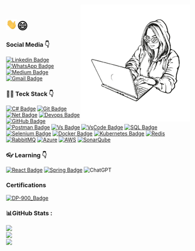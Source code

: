 <img align='right' width=300 src="assets/image.png">

# <img src="https://raw.githubusercontent.com/ABSphreak/ABSphreak/master/gifs/Hi.gif" width="30px">😄
### Social Media 👇

[![Linkedin Badge](https://img.shields.io/badge/-LinkedIn-blue?style=flat&logo=Linkedin&logoColor=white&link=https://www.linkedin.com/in/shaiene-pardo-do-pinho-b39295148)](https://www.linkedin.com/in/shaiene-pardo-do-pinho-b39295148)
[![WhatsApp Badge](https://img.shields.io/badge/WhatsApp-25D366?style=flat&logo=whatsapp&logoColor=white&link=https://api.whatsapp.com/send?1=pt_BR&phone=5548984623872)](https://api.whatsapp.com/send?1=pt_BR&phone=5548984623872)
[![Medium Badge](https://img.shields.io/badge/Medium-%23000000.svg?style=flat&logo=Medium&logoColor=white&link=https://shaipinho.medium.com/)](https://shaipinho.medium.com/)
[![Gmail Badge](https://img.shields.io/badge/Gmail-D14836?style=flat&logo=gmail&logoColor=white&link=mailto:shaienepardo@gmail.com?Subject=Oi%20Shai%20-%20GitHub/)](mailto:shaienepardo@gmail.com?Subject=Oi%20Shai%20-%20GitHub)


### 👩‍💻 Teck Stack 👇
[![C# Badge](https://img.shields.io/badge/c%23-782A90.svg?style=flat&logo=c-sharp&logoColor=white&link=https://docs.microsoft.com/pt-br/dotnet/csharp/)](https://docs.microsoft.com/pt-br/dotnet/csharp/)
[![Git Badge](https://img.shields.io/badge/git-F05032.svg?style=flat&logo=git&logoColor=white&link=https://git-scm.com/)](https://git-scm.com/)
[![Net Badge](https://img.shields.io/badge/.NET-5C2D91?style=flat&logo=.net&logoColor=white&link=https://dotnet.microsoft.com/)](https://dotnet.microsoft.com/)
[![Devops Badge](https://img.shields.io/badge/Azure%20DevOps-%230072C6.svg?style=flat&logo=azure-devops&logoColor=white&link=https://azure.microsoft.com/)](https://azure.microsoft.com/)
[![GitHub Badge](https://img.shields.io/badge/github-000.svg?style=flat&logo=github&logoColor=white&link=https://github.com/)](https://github.com/)
[![Postman Badge](https://img.shields.io/badge/Postman-FF6C37?style=flat&logo=postman&logoColor=white&link=https://www.postman.com/)](https://www.postman.com/)
[![Vs Badge](https://img.shields.io/badge/Visual%20Studio-5C2D91.svg?style=flat&logo=visual-studio&logoColor=white&link=https://visualstudio.microsoft.com/pt-br/)](https://visualstudio.microsoft.com/pt-br/)
[![VsCode Badge](https://img.shields.io/badge/VS%20Code-0078d7.svg?style=flat&logo=visual-studio-code&logoColor=white&link=https://code.visualstudio.com/)](https://code.visualstudio.com/)
[![SQL Badge](https://img.shields.io/badge/SQL%20Server-f0eff0.svg?style=flat&logo=Microsoft%20SQL%20Server&logoColor=red&link=https://www.microsoft.com/pt-br/sql-server/sql-server-downloads)](https://www.microsoft.com/pt-br/sql-server/sql-server-downloads)
[![Selenium Badge](https://img.shields.io/badge/Selenium-43B02A.svg?style=flat&logo=Selenium&logoColor=white&link=https://www.selenium.dev/)](https://www.selenium.dev/)
[![Docker Badge](https://img.shields.io/badge/docker-%230db7ed.svg?style=flat&logo=docker&logoColor=white&link=https://www.docker.com/)](https://www.docker.com/)
[![Kubernetes Badge](https://img.shields.io/badge/kubernetes-%23326ce5.svg?style=flat&logo=kubernetes&logoColor=white&link=https://kubernetes.io/)](https://kubernetes.io/)
[![Redis](https://img.shields.io/badge/redis-%23DD0031.svg?style=flat&logo=redis&logoColor=white)](https://redis.io/)
[![RabbitMQ](https://img.shields.io/badge/Rabbitmq-FF6600?style=flat&logo=rabbitmq&logoColor=white)](https://www.rabbitmq.com/)
[![Azure](https://img.shields.io/badge/azure-%230072C6.svg?style=flat&logo=microsoftazure&logoColor=white)](https://azure.microsoft.com/)
[![AWS](https://img.shields.io/badge/AWS-%23FF9900.svg?style=flat&logo=amazon-aws&logoColor=white)](https://aws.amazon.com/)
[![SonarQube](https://img.shields.io/badge/SonarQube-black?style=flat&logo=sonarqube&logoColor=4E9BCD)](sonarqube.org)

### 👓 Learning 👇
[![React Badge](https://img.shields.io/badge/react-%2320232a.svg?style=flat&logo=react&logoColor=%2361DAFB&link=https://reactjs.org/)](https://reactjs.org/)
[![Spring Badge](https://img.shields.io/badge/Spring-6DB33F?style=flat&logo=spring&logoColor=white)](https://spring.io/projects/spring-boot)
![ChatGPT](https://img.shields.io/badge/chatGPT-74aa9c?style=flat&logo=openai&logoColor=white)

### Certifications
<!--START_SECTION:badges-->
[![DP-900_Badge](https://images.credly.com/size/100x100/images/70eb1e3f-d4de-4377-a062-b20fb29594ea/azure-data-fundamentals-600x600.png)](https://www.credly.com/badges/bd859aa8-9c27-4863-9a63-6c6044e28e37/public_url)
<!--END_SECTION:badges-->

### 📊GitHub Stats :

![](https://github-readme-streak-stats.herokuapp.com/?user=shaippinho&card_width=500&theme=tokyonight&hide_border=false)</br>
![](https://github-readme-stats.vercel.app/api?username=shaippinho&card_width=500&theme=tokyonight&hide_border=false&include_all_commits=false&count_private=false)</br>
![](https://github-readme-stats.vercel.app/api/top-langs/?username=shaippinho&card_width=500&theme=tokyonight&hide_border=false&include_all_commits=false&count_private=false&layout=compact)

